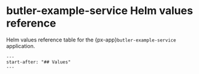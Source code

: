 ```{px-app-values} butler-example-service
```

# butler-example-service Helm values reference

Helm values reference table for the {px-app}`butler-example-service` application.

```{include} ../../../applications/butler-example-service/README.md
---
start-after: "## Values"
---
```